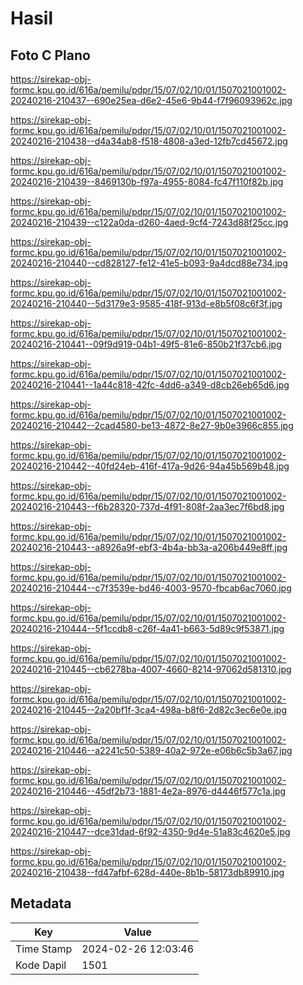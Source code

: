 # Hasil

## Foto C Plano

https://sirekap-obj-formc.kpu.go.id/616a/pemilu/pdpr/15/07/02/10/01/1507021001002-20240216-210437--690e25ea-d6e2-45e6-9b44-f7f96093962c.jpg

https://sirekap-obj-formc.kpu.go.id/616a/pemilu/pdpr/15/07/02/10/01/1507021001002-20240216-210438--d4a34ab8-f518-4808-a3ed-12fb7cd45672.jpg

https://sirekap-obj-formc.kpu.go.id/616a/pemilu/pdpr/15/07/02/10/01/1507021001002-20240216-210439--8469130b-f97a-4955-8084-fc47f110f82b.jpg

https://sirekap-obj-formc.kpu.go.id/616a/pemilu/pdpr/15/07/02/10/01/1507021001002-20240216-210439--c122a0da-d260-4aed-9cf4-7243d88f25cc.jpg

https://sirekap-obj-formc.kpu.go.id/616a/pemilu/pdpr/15/07/02/10/01/1507021001002-20240216-210440--cd828127-fe12-41e5-b093-9a4dcd88e734.jpg

https://sirekap-obj-formc.kpu.go.id/616a/pemilu/pdpr/15/07/02/10/01/1507021001002-20240216-210440--5d3179e3-9585-418f-913d-e8b5f08c6f3f.jpg

https://sirekap-obj-formc.kpu.go.id/616a/pemilu/pdpr/15/07/02/10/01/1507021001002-20240216-210441--09f9d919-04b1-49f5-81e6-850b21f37cb6.jpg

https://sirekap-obj-formc.kpu.go.id/616a/pemilu/pdpr/15/07/02/10/01/1507021001002-20240216-210441--1a44c818-42fc-4dd6-a349-d8cb26eb65d6.jpg

https://sirekap-obj-formc.kpu.go.id/616a/pemilu/pdpr/15/07/02/10/01/1507021001002-20240216-210442--2cad4580-be13-4872-8e27-9b0e3966c855.jpg

https://sirekap-obj-formc.kpu.go.id/616a/pemilu/pdpr/15/07/02/10/01/1507021001002-20240216-210442--40fd24eb-416f-417a-9d26-94a45b569b48.jpg

https://sirekap-obj-formc.kpu.go.id/616a/pemilu/pdpr/15/07/02/10/01/1507021001002-20240216-210443--f6b28320-737d-4f91-808f-2aa3ec7f6bd8.jpg

https://sirekap-obj-formc.kpu.go.id/616a/pemilu/pdpr/15/07/02/10/01/1507021001002-20240216-210443--a8926a9f-ebf3-4b4a-bb3a-a206b449e8ff.jpg

https://sirekap-obj-formc.kpu.go.id/616a/pemilu/pdpr/15/07/02/10/01/1507021001002-20240216-210444--c7f3539e-bd46-4003-9570-fbcab6ac7060.jpg

https://sirekap-obj-formc.kpu.go.id/616a/pemilu/pdpr/15/07/02/10/01/1507021001002-20240216-210444--5f1ccdb8-c26f-4a41-b663-5d89c9f53871.jpg

https://sirekap-obj-formc.kpu.go.id/616a/pemilu/pdpr/15/07/02/10/01/1507021001002-20240216-210445--cb6278ba-4007-4660-8214-97062d581310.jpg

https://sirekap-obj-formc.kpu.go.id/616a/pemilu/pdpr/15/07/02/10/01/1507021001002-20240216-210445--2a20bf1f-3ca4-498a-b8f6-2d82c3ec6e0e.jpg

https://sirekap-obj-formc.kpu.go.id/616a/pemilu/pdpr/15/07/02/10/01/1507021001002-20240216-210446--a2241c50-5389-40a2-972e-e06b6c5b3a67.jpg

https://sirekap-obj-formc.kpu.go.id/616a/pemilu/pdpr/15/07/02/10/01/1507021001002-20240216-210446--45df2b73-1881-4e2a-8976-d4446f577c1a.jpg

https://sirekap-obj-formc.kpu.go.id/616a/pemilu/pdpr/15/07/02/10/01/1507021001002-20240216-210447--dce31dad-6f92-4350-9d4e-51a83c4620e5.jpg

https://sirekap-obj-formc.kpu.go.id/616a/pemilu/pdpr/15/07/02/10/01/1507021001002-20240216-210438--fd47afbf-628d-440e-8b1b-58173db89910.jpg


## Metadata

| Key        | Value               |
| ---------- | ------------------- |
| Time Stamp | 2024-02-26 12:03:46 |
| Kode Dapil | 1501                |



